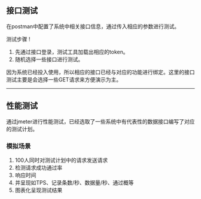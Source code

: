 ## 接口测试

在postman中配置了系统中相关接口信息，通过传入相应的参数进行测试。

测试步骤
!
1. 先通过接口登录，测试工具加载出相应的token。
2. 随机选择一些接口进行测试。 

因为系统已经投入使用，所以相应的接口已经与对应的功能进行绑定。这里的接口测试主要是会选择一些GET请求来方便演示为主。

---

## 性能测试

通过jmeter进行性能测试，已经选取了一些系统中有代表性的数据接口编写了对应的测试计划。

### 模拟场景

1. 100人同时对测试计划中的请求发送请求
2. 检测请求成功通过率
3. 响应时间
4. 并呈现如TPS、记录条数/秒、数据量/秒、通过概等
5. 图表化呈现测试结果